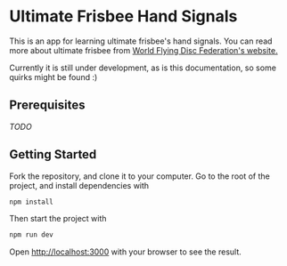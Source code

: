 # Ultimate Frisbee Hand Signals

This is an app for learning ultimate frisbee's hand signals. You can read more about ultimate frisbee from [World Flying Disc Federation's website.](https://wfdf.sport/)

Currently it is still under development, as is this documentation, so some quirks might be found :) 

## Prerequisites

*TODO*

## Getting Started

Fork the repository, and clone it to your computer. Go to the root of the project, and install dependencies with

```bash
npm install
```

Then start the project with

```bash
npm run dev
```

Open [http://localhost:3000](http://localhost:3000) with your browser to see the result.


